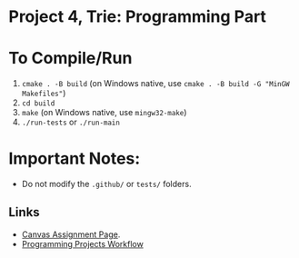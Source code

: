 # Project 4, Trie: Programming Part

# To Compile/Run
1. `cmake . -B build` (on Windows native, use `cmake . -B build -G "MinGW Makefiles"`)
2. `cd build`
3. `make` (on Windows native, use `mingw32-make`) 
4. `./run-tests` or `./run-main`

# Important Notes:
- Do not modify the `.github/` or `tests/` folders.

## Links
- [Canvas Assignment Page](https://elearning.mines.edu/courses/42642/assignments/309508).
- [Programming Projects Workflow](https://elearning.mines.edu/courses/42642/pages/programming-projects-workflow)
